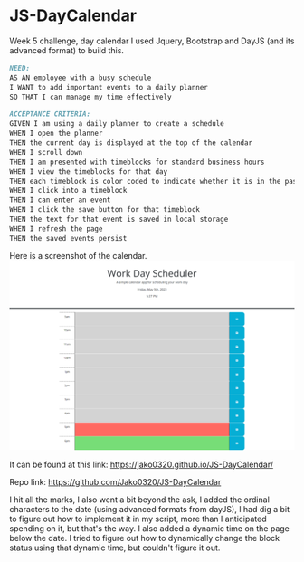 # JS-DayCalendar
Week 5 challenge, day calendar
I used Jquery, Bootstrap and DayJS (and its advanced format) to build this.

```md
NEED:
AS AN employee with a busy schedule
I WANT to add important events to a daily planner
SO THAT I can manage my time effectively
```

```md
ACCEPTANCE CRITERIA:
GIVEN I am using a daily planner to create a schedule
WHEN I open the planner
THEN the current day is displayed at the top of the calendar
WHEN I scroll down
THEN I am presented with timeblocks for standard business hours
WHEN I view the timeblocks for that day
THEN each timeblock is color coded to indicate whether it is in the past, present, or future
WHEN I click into a timeblock
THEN I can enter an event
WHEN I click the save button for that timeblock
THEN the text for that event is saved in local storage
WHEN I refresh the page
THEN the saved events persist
```

Here is a screenshot of the calendar.
![Calendar Screenshot](./assets/Screenshot.png)

It can be found at this link:
https://jako0320.github.io/JS-DayCalendar/

Repo link:
https://github.com/Jako0320/JS-DayCalendar

I hit all the marks, I also went a bit beyond the ask, I added the ordinal characters to the date (using advanced formats from dayJS), I had dig a bit to figure out how to implement it in my script, more than I anticipated spending on it, but that's the way.
I also added a dynamic time on the page below the date. I tried to figure out how to dynamically change the block status using that dynamic time, but couldn't figure it out.